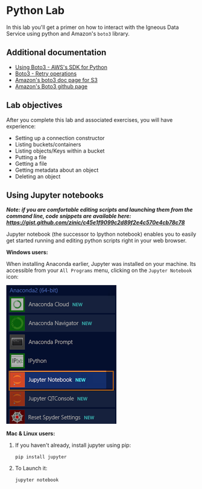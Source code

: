 
# Python Lab

In this lab you'll get a primer on how to interact with the Igneous Data Service using python and Amazon's `boto3` library.

## Additional documentation


* [Using Boto3 - AWS's SDK for Python](https://igneoussystemshelp.zendesk.com/knowledge/articles/222814587)
* [Boto3 - Retry operations](https://igneoussystemshelp.zendesk.com/knowledge/articles/223204708)
* [Amazon's boto3 doc page for S3](http://boto3.readthedocs.io/en/latest/reference/services/s3.html)
* [Amazon's Boto3 github page](https://github.com/boto/boto3)



## Lab objectives

After you complete this lab and associated exercises, you will have experience:

* Setting up a connection constructor
* Listing buckets/containers
* Listing objects/Keys within a bucket
* Putting a file
* Getting a file
* Getting metadata about an object
* Deleting an object


## Using Jupyter notebooks

***Note: if you are comfortable editing scripts and launching them from the command line, code snippets are available here:  https://gist.github.com/zinic/c45e1f9099c2d89f2e4c570e4cb78c78***

Jupyter notebook (the successor to Ipython notebook) enables you to easily get started running and editing python scripts right in your web browser.

**Windows users:**

When installing Anaconda earlier, Jupyter was installed on your machine.  Its accessible from your `All Programs` menu, clicking on the `Jupyter Notebook` icon:


![image](../pics/win_launch_jupyter.png)

**Mac & Linux users:**

1.  If you haven't already, install jupyter using pip:

        pip install jupyter

2.  To Launch it:

        jupyter notebook
